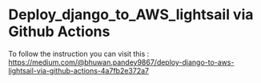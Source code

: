 # Deploy_django_to_AWS_lightsail via Github Actions

To follow the instruction you can visit this :
https://medium.com/@bhuwan.pandey9867/deploy-django-to-aws-lightsail-via-github-actions-4a7fb2e372a7